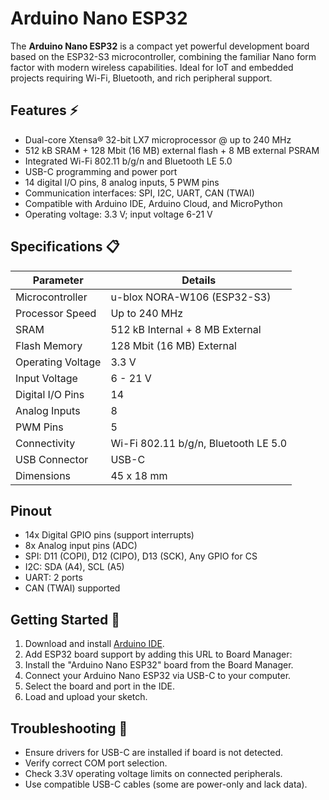 # Arduino Nano ESP32

The **Arduino Nano ESP32** is a compact yet powerful development board based on the ESP32-S3 microcontroller, combining the familiar Nano form factor with modern wireless capabilities. Ideal for IoT and embedded projects requiring Wi-Fi, Bluetooth, and rich peripheral support.

## Features ⚡

- Dual-core Xtensa® 32-bit LX7 microprocessor @ up to 240 MHz
- 512 kB SRAM + 128 Mbit (16 MB) external flash + 8 MB external PSRAM
- Integrated Wi-Fi 802.11 b/g/n and Bluetooth LE 5.0
- USB-C programming and power port
- 14 digital I/O pins, 8 analog inputs, 5 PWM pins
- Communication interfaces: SPI, I2C, UART, CAN (TWAI)
- Compatible with Arduino IDE, Arduino Cloud, and MicroPython
- Operating voltage: 3.3 V; input voltage 6-21 V

## Specifications 📋

| Parameter         | Details                         |
|-------------------|--------------------------------|
| Microcontroller   | u-blox NORA-W106 (ESP32-S3)    |
| Processor Speed   | Up to 240 MHz                  |
| SRAM              | 512 kB Internal + 8 MB External |
| Flash Memory      | 128 Mbit (16 MB) External      |
| Operating Voltage | 3.3 V                         |
| Input Voltage     | 6 - 21 V                      |
| Digital I/O Pins  | 14                            |
| Analog Inputs     | 8                             |
| PWM Pins          | 5                             |
| Connectivity      | Wi-Fi 802.11 b/g/n, Bluetooth LE 5.0 |
| USB Connector     | USB-C                         |
| Dimensions        | 45 x 18 mm                   |

## Pinout

- 14x Digital GPIO pins (support interrupts)
- 8x Analog input pins (ADC)
- SPI: D11 (COPI), D12 (CIPO), D13 (SCK), Any GPIO for CS
- I2C: SDA (A4), SCL (A5)
- UART: 2 ports
- CAN (TWAI) supported

## Getting Started 🚀

1. Download and install [Arduino IDE](https://www.arduino.cc/en/software).
2. Add ESP32 board support by adding this URL to Board Manager:
3. Install the "Arduino Nano ESP32" board from the Board Manager.
4. Connect your Arduino Nano ESP32 via USB-C to your computer.
5. Select the board and port in the IDE.
6. Load and upload your sketch.

## Troubleshooting 🐞

- Ensure drivers for USB-C are installed if board is not detected.
- Verify correct COM port selection.
- Check 3.3V operating voltage limits on connected peripherals.
- Use compatible USB-C cables (some are power-only and lack data).

